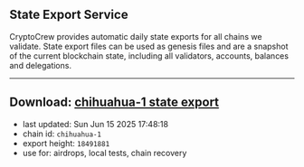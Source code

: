 ## State Export Service
CryptoCrew provides automatic daily state exports for all chains we validate. State export files can be used as genesis files and are a snapshot of the current blockchain state, including all validators, accounts, balances and delegations.

---
**Download: [chihuahua-1 state export](https://dl-eu2.ccvalidators.com/SERVICE/chihuahua/chihuahua-1_export_18491881.json)**
---

- last updated: Sun Jun 15 2025 17:48:18
- chain id: `chihuahua-1`
- export height: `18491881`
- use for: airdrops, local tests, chain recovery
